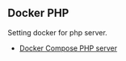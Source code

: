 ## Docker PHP

Setting docker for php server.

- [Docker Compose PHP server](https://github.com/accgit/docker/tree/master/docker-php-compose)

